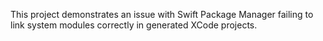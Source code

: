 This project demonstrates an issue with Swift Package Manager failing to link system modules correctly in generated XCode projects.